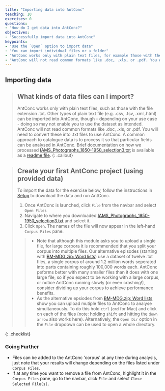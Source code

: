 ```yaml
---
title: "Importing data into AntConc"
teaching: 10
exercises: 0
questions:
- "How do I get data into AntConc?"
objectives:
- "Successfully import data into AntConc"
keypoints:
- "Use the `Open` option to import data"
- "You can import individual files or a folder"
- "AntConc works only with plain text files, for example those with the file extension .txt"
- "AntConc will not read common formats like .doc, .xls, or .pdf. You will need to convert these into .txt files to use AntConc."
---
```


## Importing data

>## What kinds of data files can I import?
>AntConc works only with plain text files, such as those with the file extension .txt. Other types of plain text file (e.g. .csv, .tsv, .xml,.html) can be imported into AntConc, though - depending on your use case - doing so may not enable you to use the dataset as intended. AntConc will not read common formats like .doc, .xls, or .pdf. You will need to convert these into .txt files to use AntConc.
>A common approach to catalogue data is to process it so that particular fields can be analysed in AntConc. Brief documentation on how we processed [IAMS_Photographs_1850-1950_selection3.txt](https://github.com/CatalogueLegacies/antconc.github.io/blob/gh-pages/data/IAMS_Photographs_1850-1950_selection3.txt) is available as a [readme file](https://github.com/CatalogueLegacies/antconc.github.io/blob/gh-pages/data/IAMS_Photographs_1850-1950_selection3_readme.md).
{: .callout}

>## Create your first AntConc project (using provided data)
>
> To import the data for the exercise below, follow the instructions in [Setup](https://cataloguelegacies.github.io/antconc.github.io/setup.html) to download the data and run AntConc.
>
>1. Once AntConc is launched, click `File` from the navbar and select `Open Files`
>2. Navigate to where you downloaded [IAMS_Photographs_1850-1950_selection3.txt](https://github.com/CatalogueLegacies/antconc.github.io/blob/gh-pages/data/IAMS_Photographs_1850-1950_selection3.txt) and select it.
>3. Click `Open`. The names of the file will now appear in the left-hand `Corpus Files` pane.
>>* Note that although this module asks you to upload a single file, for large corpora it is recommended that you split your corpus into multiple files. Our alternative episodes (starting with [BM-MDG.zip: Word lists](https://cataloguelegacies.github.io/antconc.github.io/10-BM-wordlists/index.html)) use a dataset of twelve .txt files, a single corpus of around 1.2 million words seperated into parts containing roughly 100,000 words each. AntConc peforms better with many smaller files than it does with one large file, so if you expect to be working with a large corpus, or notice AntConc running slowly (or even crashing!), consider dividing up your corpus to achieve performance benefits.
>>* As the alternative epsiodes from [BM-MDG.zip: Word lists](https://cataloguelegacies.github.io/antconc.github.io/10-BM-wordlists/index.html) show you can upload mutiple files to AntConc to analyse simultaneously. To do this hold `ctrl` (`cmd` for Mac) and click on each of the files (note: holding `shift` and  hitting the `down arrow` also works here). Alternatively, the `Open Dir` option in the `File` dropdown can be used to open a whole directory.
>
{: .checklist}

### Going Further
* Files can be added to the AntConc 'corpus' at any time during analysis, just note that your results will change depending on the files listed under `Corpus Files`.
* If at any time you want to remove a file from AntConc, highlight it in the `Corpus Files` pane, go to the navbar, click `File` and select `Close Selected File(s)`.
